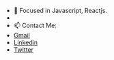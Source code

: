 
- 👀 Focused in Javascript, Reactjs.
-  
- 📫 Contact Me: 
-  [Gmail](iamibrahim.riaz@gmail.com) 
- [Linkedin](https://www.linkedin.com/in/iamibrahimriaz/) 
- [Twitter](https://twitter.com/iamibrahimriaz) 


